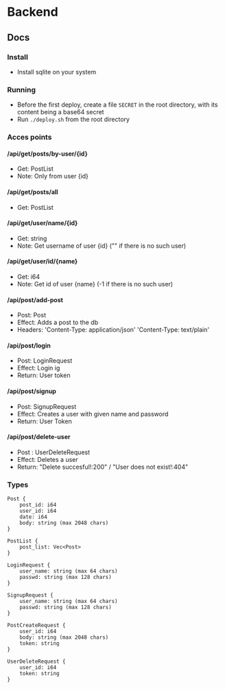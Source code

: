 # Backend
## Docs
### Install
 - Install sqlite on your system
### Running
 - Before the first deploy, create a file `SECRET` in the root directory, with its content being a base64 secret
 - Run `./deploy.sh` from the root directory
### Acces points
#### /api/get/posts/by-user/{id}
 - Get: PostList
 - Note: Only from user {id}
#### /api/get/posts/all
 - Get: PostList
#### /api/get/user/name/{id}
 - Get: string
 - Note: Get username of user {id} ("" if there is no such user) 
#### /api/get/user/id/{name}
 - Get: i64
 - Note: Get id of user {name} (-1 if there is no such user)
#### /api/post/add-post
 - Post: Post
 - Effect: Adds a post to the db
 - Headers: 'Content-Type: application/json' 'Content-Type: text/plain'
#### /api/post/login
 - Post: LoginRequest
 - Effect: Login ig
 - Return: User token
#### /api/post/signup
 - Post: SignupRequest
 - Effect: Creates a user with given name and password
 - Return: User Token
#### /api/post/delete-user
 - Post : UserDeleteRequest
 - Effect: Deletes a user
 - Return: "Delete succesful!:200" / "User does not exist!:404"
### Types
```
Post {
    post_id: i64
    user_id: i64
    date: i64
    body: string (max 2048 chars)
}
```
```
PostList {
    post_list: Vec<Post>
}
```
```
LoginRequest {
    user_name: string (max 64 chars)
    passwd: string (max 128 chars)
}
```
```
SignupRequest {
    user_name: string (max 64 chars)
    passwd: string (max 128 chars)
}
```
```
PostCreateRequest {
    user_id: i64
    body: string (max 2048 chars)
    token: string
}
```
```
UserDeleteRequest {
    user_id: i64
    token: string
}
```
